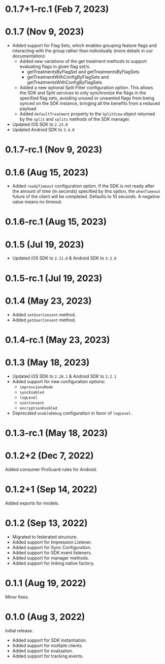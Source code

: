 # 0.1.7+1-rc.1 (Feb 7, 2023)

# 0.1.7 (Nov 9, 2023)
* Added support for Flag Sets, which enables grouping feature flags and interacting with the group rather than individually (more details in our documentation):
  * Added new variations of the get treatment methods to support evaluating flags in given flag set/s.
    * getTreatmentsByFlagSet and getTreatmentsByFlagSets
    * getTreatmentWithConfigByFlagSets and getTreatmentsWithConfigByFlagSets
  * Added a new optional Split Filter configuration option. This allows the SDK and Split services to only synchronize the flags in the specified flag sets, avoiding unused or unwanted flags from being synced on the SDK instance, bringing all the benefits from a reduced payload.
  * Added `defaultTreatment` property to the `SplitView` object returned by the `split` and `splits` methods of the SDK manager.
* Updated iOS SDK to `2.23.0`
* Updated Android SDK to `3.4.0`

# 0.1.7-rc.1 (Nov 9, 2023)

# 0.1.6 (Aug 15, 2023)

* Added `readyTimeout` configuration option. If the SDK is not ready after the amount of time (in seconds) specified by this option, the `whenTimeout` future of the client will be completed. Defaults to 10 seconds. A negative value means no timeout.

# 0.1.6-rc.1 (Aug 15, 2023)

# 0.1.5 (Jul 19, 2023)

* Updated iOS SDK to `2.21.0` & Android SDK to `3.3.0`

# 0.1.5-rc.1 (Jul 19, 2023)

# 0.1.4 (May 23, 2023)

* Added `setUserConsent` method.
* Added `getUserConsent` method.

# 0.1.4-rc.1 (May 23, 2023)

# 0.1.3 (May 18, 2023)

* Updated iOS SDK to `2.20.1` & Android SDK to `3.2.1`
* Added support for new configuration options:
    * `impressionsMode`
    * `syncEnabled`
    * `logLevel`
    * `userConsent`
    * `encryptionEnabled`
* Deprecated `enableDebug` configuration in favor of `logLevel`.

# 0.1.3-rc.1 (May 18, 2023)

# 0.1.2+2 (Dec 7, 2022)

Added consumer ProGuard rules for Android.

# 0.1.2+1 (Sep 14, 2022)

Added exports for models.

# 0.1.2 (Sep 13, 2022)

* Migrated to federated structure.
* Added support for Impression Listener.
* Added support for Sync Configuration.
* Added support for SDK event listeners.
* Added support for manager methods.
* Added support for linking native factory.

# 0.1.1 (Aug 19, 2022)

Minor fixes.

# 0.1.0 (Aug 3, 2022)

Initial release.

* Added support for SDK instantiation.
* Added support for multiple clients.
* Added support for evaluation.
* Added support for tracking events.
